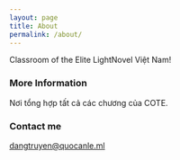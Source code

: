 ```yaml
---
layout: page
title: About
permalink: /about/
---
```


Classroom of the Elite LightNovel Việt Nam!

### More Information

Nơi tổng hợp tất cả các chương của COTE.

### Contact me

[dangtruyen@quocanle.ml](mailto:dangtruyen@quocanle.ml)